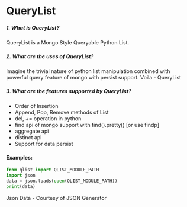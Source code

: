 # QueryList

##### 1. What is QueryList?<br/>
QueryList is a Mongo Style Queryable Python List.

##### 2. What are the uses of QueryList?<br/>
Imagine the trivial nature of python list manipulation combined with 
powerful query feature of mongo with persist support. Voila - QueryList

##### 3. What are the features supported by QueryList?<br/>
- Order of Insertion 
- Append, Pop, Remove methods of List
- del, += operation in python
- find api of mongo support with find().pretty() [or use findp]
- aggregate api
- distinct api
- Support for data persist


#### Examples:

```python
from qlist import QLIST_MODULE_PATH
import json
data = json.loads(open(QLIST_MODULE_PATH))
print(data)

```
 




Json Data - Courtesy of JSON Generator
